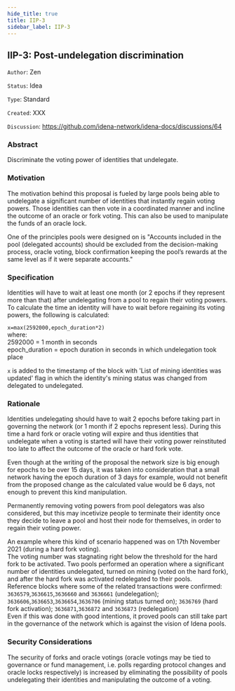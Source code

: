 ```yaml
---
hide_title: true
title: IIP-3
sidebar_label: IIP-3
---
```


## IIP-3: Post-undelegation discrimination

`Author`: Zen

`Status`: Idea

`Type`: Standard

`Created`: XXX

`Discussion`: https://github.com/idena-network/idena-docs/discussions/64

### Abstract

Discriminate the voting power of identities that undelegate.

### Motivation

The motivation behind this proposal is fueled by large pools being able to undelegate a significant number of identities that instantly regain voting powers. Those identities can then vote in a coordinated manner and incline the outcome of an oracle or fork voting. This can also be used to manipulate the funds of an oracle lock. 

One of the principles pools were designed on is "Accounts included in the pool (delegated accounts) should be excluded from the decision-making process, oracle voting, block confirmation keeping the pool’s rewards at the same level as if it were separate accounts."

### Specification

Identities will have to wait at least one month (or 2 epochs if they represent more than that) after undelegating from a pool to regain their voting powers. To calculate the time an identity will have to wait before regaining its voting powers, the following is calculated: 

`x=max(2592000,epoch_duration*2)`   
where:  
2592000 = 1 month in seconds   
epoch_duration = epoch duration in seconds in which undelegation took place 

`x` is added to the timestamp of the block with 'List of mining identities was updated' flag in which the identity's mining status was changed from delegated to undelegated.

### Rationale

Identities undelegating should have to wait 2 epochs before taking part in governing the network (or 1 month if 2 epochs represent less). During this time a hard fork or oracle voting will expire and thus identities that undelegate when a voting is started will have their voting power reinstituted too late to affect the outcome of the oracle or hard fork vote.  

Even though at the writing of the proposal the network size is big enough for epochs to be over 15 days, it was taken into consideration that a small network having the epoch duration of 3 days for example, would not benefit from the proposed change as the calculated value would be 6 days, not enough to prevent this kind manipulation.  

Permanently removing voting powers from pool delegators was also considered, but this may incetivize people to terminate their identity once they decide to leave a pool and host their node for themselves, in order to regain their voting power.   

An example where this kind of scenario happened was on 17th November 2021 (during a hard fork voting).    
The voting number was stagnating right below the threshold for the hard fork to be activated. Two pools performed an operation where a significant number of identities undelegated, turned on mining (voted on the hard fork), and after the hard fork was activated redelegated to their pools.  
Reference blocks where some of the related transactions were confirmed:
`3636579`,`3636615`,`3636660` and `3636661` (undelegation); `3636606`,`3636653`,`3636654`,`3636706` (mining status turned on); `3636769` (hard fork activation); `3636871`,`3636872` and `3636873` (redelegation)      
Even if this was done with good intentions, it proved pools can still take part in the governance of the network which is against the vision of Idena pools.

### Security Considerations

The security of forks and oracle votings (oracle votings may be tied to governance or fund management, i.e. polls regarding protocol changes and oracle locks respectively) is increased by eliminating the possibility of pools undelegating their identities and manipulating the outcome of a voting.
